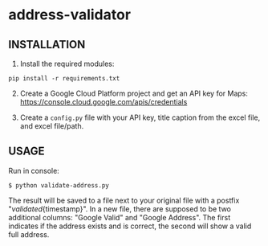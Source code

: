 # address-validator

## INSTALLATION
1. Install the required modules:

```
pip install -r requirements.txt
```

2. Create a Google Cloud Platform project and get an API key for Maps: https://console.cloud.google.com/apis/credentials

3. Create a `config.py` file with your API key, title caption from the excel file, and excel file/path.

## USAGE
Run in console:

```
$ python validate-address.py
```

The result will be saved to a file next to your original file with a postfix "_validated_{timestamp}". In a new file, there are supposed to be two additional columns: "Google Valid" and "Google Address". The first indicates if the address exists and is correct, the second will show a valid full address.
